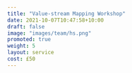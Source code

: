 ```yaml
---
title: "Value-stream Mapping Workshop"
date: 2021-10-07T10:47:58+10:00
draft: false
image: "images/team/hs.png"
promoted: true
weight: 5
layout: service
cost: £50
---
```

